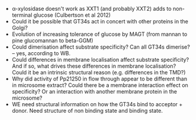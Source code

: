 - α-xylosidase doesn't work as XXT1 (and probably XXT2) adds to non-terminal glucose (Culbertson et al 2012)
- Could it be possible that GT34s act in concert with other proteins in the Golgi? 
- Evolution of increasing tolerance of glucose by MAGT (from mannan to pine glucomannan to beta-GGM)
- Could dimerisation affect substrate specificity? Can all GT34s dimerise? – yes, according to WB. 
- Could differences in membrane localisation affect substrate specificity? And if so, what drives these differences in membrane localisation? Could it be an intrinsic structural reason (e.g. differences in the TMD?) 
- Why did activity of Pp21250 in flow through appear to be different than in microsome extract? Could there be a membrane interaction effect on specificity? Or an interaction with another membrane protein in the microsome? 
- WE need structural information on how the GT34s bind to acceptor + donor. Need structure of non binding state and binding state. 
